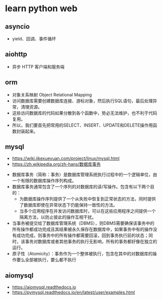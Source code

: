 # learn python web

## asyncio
* yield、回调、事件循环

## aiohttp
* 异步 HTTP 客户端和服务端

## orm
* 对象关系映射 Object Relational Mapping
* 访问数据库需要创建数据库连接、游标对象，然后执行SQL语句，最后处理异常，清理资源。
* 这些访问数据库的代码如果分散到各个函数中，势必无法维护，也不利于代码复用。
* 所以，我们要首先把常用的SELECT、INSERT、UPDATE和DELETE操作用函数封装起来。

## mysql
* https://wiki.jikexueyuan.com/project/linux/mysql.html
* https://zh.wikipedia.org/zh-hans/数据库事务

+ 数据库事务（简称：事务）是数据库管理系统执行过程中的一个逻辑单位，由一个有限的数据库操作序列构成。
+ 数据库事务通常包含了一个序列的对数据库的读/写操作。包含有以下两个目的：
    - 为数据库操作序列提供了一个从失败中恢复到正常状态的方法，同时提供了数据库即使在异常状态下仍能保持一致性的方法。
    - 当多个应用程序在并发访问数据库时，可以在这些应用程序之间提供一个隔离方法，以防止彼此的操作互相干扰。
+ 当事务被提交给了数据库管理系统（DBMS），则DBMS需要确保该事务中的所有操作都成功完成且其结果被永久保存在数据库中，如果事务中有的操作没有成功完成，则事务中的所有操作都需要回滚，回到事务执行前的状态；同时，该事务对数据库或者其他事务的执行无影响，所有的事务都好像在独立的运行。
+ 原子性（Atomicity）：事务作为一个整体被执行，包含在其中的对数据库的操作要么全部被执行，要么都不执行

## aiomysql
* https://aiomysql.readthedocs.io
* https://pymysql.readthedocs.io/en/latest/user/examples.html
